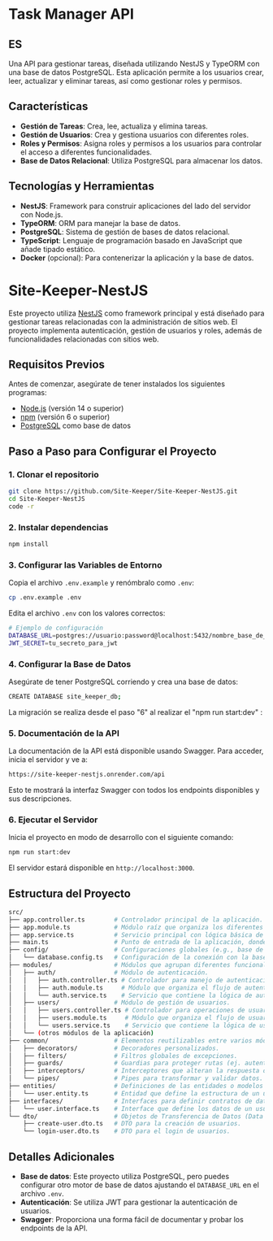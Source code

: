 # Task Manager API

## ES

Una API para gestionar tareas, diseñada utilizando NestJS y TypeORM con una base de datos PostgreSQL. Esta aplicación permite a los usuarios crear, leer, actualizar y eliminar tareas, así como gestionar roles y  permisos.

## Características

- **Gestión de Tareas**: Crea, lee, actualiza y elimina tareas.
- **Gestión de Usuarios**: Crea y gestiona usuarios con diferentes roles.
- **Roles y Permisos**: Asigna roles y permisos a los usuarios para controlar el acceso a diferentes funcionalidades.
- **Base de Datos Relacional**: Utiliza PostgreSQL para almacenar los datos.

## Tecnologías y Herramientas

- **NestJS**: Framework para construir aplicaciones del lado del servidor con Node.js.
- **TypeORM**: ORM para manejar la base de datos.
- **PostgreSQL**: Sistema de gestión de bases de datos relacional.
- **TypeScript**: Lenguaje de programación basado en JavaScript que añade tipado estático.
- **Docker** (opcional): Para contenerizar la aplicación y la base de datos.


# Site-Keeper-NestJS

Este proyecto utiliza [NestJS](https://nestjs.com/) como framework principal y está diseñado para gestionar tareas relacionadas con la administración de sitios web. El proyecto implementa autenticación, gestión de usuarios y roles, además de funcionalidades relacionadas con sitios web.

## Requisitos Previos

Antes de comenzar, asegúrate de tener instalados los siguientes programas:

- [Node.js](https://nodejs.org/) (versión 14 o superior)
- [npm](https://www.npmjs.com/) (versión 6 o superior)
- [PostgreSQL](https://www.postgresql.org/) como base de datos

## Paso a Paso para Configurar el Proyecto

### 1. Clonar el repositorio

```bash
git clone https://github.com/Site-Keeper/Site-Keeper-NestJS.git
cd Site-Keeper-NestJS
code -r
```

### 2. Instalar dependencias

```bash
npm install
```

### 3. Configurar las Variables de Entorno

Copia el archivo `.env.example` y renómbralo como `.env`:

```bash
cp .env.example .env
```

Edita el archivo `.env` con los valores correctos:

```bash
# Ejemplo de configuración
DATABASE_URL=postgres://usuario:password@localhost:5432/nombre_base_de_datos
JWT_SECRET=tu_secreto_para_jwt
```

### 4. Configurar la Base de Datos

Asegúrate de tener PostgreSQL corriendo y crea una base de datos:

```bash
CREATE DATABASE site_keeper_db;
```

La migración se realiza desde el paso "6" al realizar el "npm run start:dev" :

### 5. Documentación de la API

La documentación de la API está disponible usando Swagger. Para acceder, inicia el servidor y ve a:

```bash
https://site-keeper-nestjs.onrender.com/api
```

Esto te mostrará la interfaz Swagger con todos los endpoints disponibles y sus descripciones.

### 6. Ejecutar el Servidor

Inicia el proyecto en modo de desarrollo con el siguiente comando:

```bash
npm run start:dev
```

El servidor estará disponible en `http://localhost:3000`.

<!-- ### 7. Pruebas Unitarias

Para ejecutar las pruebas del proyecto, usa el comando:

```bash
npm run test
``` -->

## Estructura del Proyecto

```bash
src/
├── app.controller.ts        # Controlador principal de la aplicación.
├── app.module.ts            # Módulo raíz que organiza los diferentes módulos de la aplicación.
├── app.service.ts           # Servicio principal con lógica básica de negocio.
├── main.ts                  # Punto de entrada de la aplicación, donde se inicia NestJS.
├── config/                  # Configuraciones globales (e.g., base de datos, variables de entorno, etc.).
│   └── database.config.ts   # Configuración de la conexión con la base de datos.
├── modules/                 # Módulos que agrupan diferentes funcionalidades de la aplicación.
│   ├── auth/                # Módulo de autenticación.
│   │   ├── auth.controller.ts # Controlador para manejo de autenticación (login, register, etc.).
│   │   ├── auth.module.ts     # Módulo que organiza el flujo de autenticación.
│   │   └── auth.service.ts    # Servicio que contiene la lógica de autenticación.
│   ├── users/               # Módulo de gestión de usuarios.
│   │   ├── users.controller.ts # Controlador para operaciones de usuarios.
│   │   ├── users.module.ts     # Módulo que organiza el flujo de usuarios.
│   │   └── users.service.ts    # Servicio que contiene la lógica de usuarios.
│   └── (otros módulos de la aplicación)
├── common/                  # Elementos reutilizables entre varios módulos.
│   ├── decorators/          # Decoradores personalizados.
│   ├── filters/             # Filtros globales de excepciones.
│   ├── guards/              # Guardias para proteger rutas (ej. autenticación).
│   ├── interceptors/        # Interceptores que alteran la respuesta o petición.
│   └── pipes/               # Pipes para transformar y validar datos.
├── entities/                # Definiciones de las entidades o modelos de la base de datos.
│   └── user.entity.ts       # Entidad que define la estructura de un usuario.
├── interfaces/              # Interfaces para definir contratos de datos.
│   └── user.interface.ts    # Interface que define los datos de un usuario.
└── dto/                     # Objetos de Transferencia de Datos (Data Transfer Objects).
    ├── create-user.dto.ts   # DTO para la creación de usuarios.
    └── login-user.dto.ts    # DTO para el login de usuarios.

```


## Detalles Adicionales

- **Base de datos**: Este proyecto utiliza PostgreSQL, pero puedes configurar otro motor de base de datos ajustando el `DATABASE_URL` en el archivo `.env`.
- **Autenticación**: Se utiliza JWT para gestionar la autenticación de usuarios.
- **Swagger**: Proporciona una forma fácil de documentar y probar los endpoints de la API.
